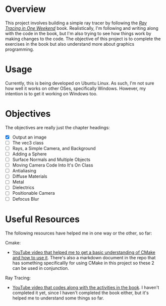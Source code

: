 # Overview
This project involves building a simple ray tracer by following the [_Ray Tracing in One Weekend_](https://raytracing.github.io/books/RayTracingInOneWeekend.html) book. Realistically, I'm following and writing along with the code in the book, but I'm also trying to see how things work by making changes to the code. The objective of this project is to complete the exercises in the book but also understand more about graphics programming.

# Usage
Currently, this is being developed on Ubuntu Linux. As such, I'm not sure how well it works on
other OSes, specifically Windows. However, my intention is to get it working on Windows too.

# Objectives
The objectives are really just the chapter headings:
- [X] Output an image
- [ ] The vec3 class
- [ ] Rays, a Simple Camera, and Background
- [ ] Adding a Sphere
- [ ] Surface Normals and Multiple Objects
- [ ] Moving Camera Code Into It's On Class
- [ ] Antialiasing
- [ ] Diffuse Materials
- [ ] Metal
- [ ] Dielectrics
- [ ] Positionable Camera
- [ ] Defocus Blur

# Useful Resources
The following resources have helped me in one way or the other, so far:

Cmake:

- [YouTube video that helped me to get a basic understanding of CMake and how to use it](https://www.youtube.com/watch?v=nlKcXPUJGwA). There's also a markdown document in the repo that has something specificallly for using CMake in this project so these 2 can be used in conjunction.

Ray Tracing:
- [YouTube video that codes along with the activities in the book](https://www.youtube.com/watch?v=kHNewYRvgSk). I haven't completed it yet, since I haven't completed the book either, but it's helped me to understand some things so far.